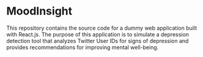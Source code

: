 # MoodInsight
This repository contains the source code for a dummy web application built with React.js. The purpose of this application is to simulate a depression detection tool that analyzes Twitter User IDs for signs of depression and provides recommendations for improving mental well-being.
